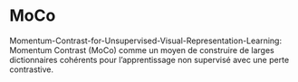 # MoCo
Momentum-Contrast-for-Unsupervised-Visual-Representation-Learning: Momentum Contrast (MoCo) comme un moyen de construire de larges dictionnaires cohérents pour l’apprentissage non supervisé avec une perte contrastive.
